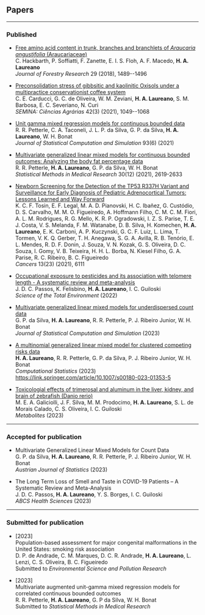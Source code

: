 ## Papers

***

### Published

+ [Free amino acid content in trunk, branches and branchlets of *Araucaria angustifolia* (Araucariaceae)](https://bit.ly/3mXe63K)\
  C. Hackbarth, P. Soffiatti, F. Zanette, E. I. S. Floh, A. F. Macedo,
  **H. A. Laureano**\
  *Journal of Forestry Research* 29 (2018), 1489--1496

+ [Preconsolidation stress of gibbsitic and kaolinitic Oxisols under a multipractice conservationist coffee system](http://www.uel.br/revistas/uel/index.php/semagrarias/article/view/41338)\
  C. E. Carducci, G. C. de Oliveira, W. M. Zeviani, **H. A. Laureano**,
  S. M. Barbosa, E. C. Severiano, N. Curi\
  *SEMINA: Ciências Agrárias* 42(3) (2021), 1049--1068

+ [Unit gamma mixed regression models for continuous bounded data](https://www.tandfonline.com/doi/full/10.1080/00949655.2021.1970164?scroll=top&needAccess=true)\
  R. R. Petterle, C. A. Taconeli, J. L. P. da Silva, G. P. da Silva,
  **H. A. Laureano**, W. H. Bonat\
  *Journal of Statistical Computation and Simulation* 93(6) (2021)

+ [Multivariate generalized linear mixed models for continuous bounded outcomes: Analyzing the body fat percentage data](https://journals.sagepub.com/doi/abs/10.1177/09622802211043276)\
  R. R. Petterle, **H. A. Laureano**, G. P. da Silva, W. H. Bonat\
  *Statistical Methods in Medical Research* 30(12) (2021), 2619-2633

+ [Newborn Screening for the Detection of the TP53 R337H Variant and Surveillance for Early Diagnosis of Pediatric Adrenocortical Tumors: Lessons Learned and Way Forward](https://www.mdpi.com/2072-6694/13/23/6111)\
  K. C. F. Tosin, E. F. Legal, M. A. D. Pianovski, H. C. Ibañez, G.
  Custódio, D. S. Carvalho, M. M. O. Figueiredo, A.  Hoffmann Filho, C.
  M. C. M. Fiori, A. L. M. Rodrigues, R. G. Mello, K. R. P. Ogradowski,
  I. Z. S. Parise, T. E. J. Costa, V. S. Melanda, F. M. Watanabe, D. B.
  Silva, H. Komechen, **H.  A. Laureano**, E. K. Carboni, A. P.
  Kuczynski, G. C. F. Luiz, L. Lima, T. Tormen, V. K. Q. Gerber, T. H.
  Anegawa, S. G. A. Avilla, R. B. Tenório, E. L. Mendes, R. D. F. Donin,
  J. Souza, V. N. Kozak, G. S. Oliveira, D. C. Souza, I. Gomy, V. B.
  Teixeira, H. H. L. Borba, N. Kiesel Filho, G. A. Parise, R. C.
  Ribeiro, B. C. Figueiredo\
  *Cancers* 13(23) (2021), 6111

+ [Occupational exposure to pesticides and its association with telomere length - A systematic review and meta-analysis](https://www.sciencedirect.com/science/article/abs/pii/S0048969722048148)\
  J. D. C. Passos, K. Felisbino, **H. A. Laureano**, I. C. Guiloski\
  *Science of the Total Environment* (2022)

+ [Multivariate generalized linear mixed models for underdispersed count data](https://doi.org/10.1080/00949655.2023.2184474)\
  G. P. da Silva, **H. A. Laureano**, R. R. Petterle, P. J. Ribeiro
  Junior, W. H. Bonat\
  *Journal of Statistical Computation and Simulation* (2023)

+ [A multinomial generalized linear mixed model for clustered competing risks data](https://link.springer.com/epdf/10.1007/s00180-023-01353-5?sharing_token=3vXm4b9Vz-z0rtjL7yzwpfe4RwlQNchNByi7wbcMAY517pyMnY3C1MThdd0d7PnDza2qIskNVWZe76vaswKMz-9eTCIox50k0aNKigRIvL1TsSmF1Hkpeu-4iuEHM3p3Q9M-NF9zxL3hv76MK4mqqJbia3NbsvukubthChm4SY4=)\
  **H. A. Laureano**, R. R. Petterle, G. P. da Silva, P. J. Ribeiro
  Junior, W. H. Bonat\
  *Computational Statistics* (2023) https://link.springer.com/article/10.1007/s00180-023-01353-5

+ [Toxicologial effects of trimerosal and aluminum in the liver, kidney, and brain of zebrafish (Danio rerio)](https://www.mdpi.com/2218-1989/13/9/975)\
  M. E. A. Galiciolli, J. F. Silva, M. M. Prodocimo, **H. A. Laureano**,
  S. L. de Morais Calado, C. S. Oliveira, I. C. Guiloski\
  *Metabolites* (2023)
  
***

### Accepted for publication

+ Multivariate Generalized Linear Mixed Models for Count Data\
  G. P. da Silva, **H. A. Laureano**, R. R. Petterle, P. J. Ribeiro
  Junior, W. H. Bonat\
  *Austrian Journal of Statistics* (2023)

+ The Long Term Loss of Smell and Taste in COVID-19 Patients – A
  Systematic Review and Meta-Analysis\
  J. D. C. Passos, **H. A. Laureano**, Y. S. Borges, I. C. Guiloski\
  *ABCS Health Sciences* (2023)

***

### Submitted for publication
  
+ [2023]\
  Population-based assessment for major congenital malformations in the
  United States: smoking risk association\
  D. P. de Andrade, C. M. Marques, D. C. R. Andrade, **H. A. Laureano**,
  L. Lenzi, C. S. Oliveira, B. C. Figueiredo\
  Submitted to *Environmental Science and Pollution Research*

+ [2023]\
  Multivariate augmented unit-gamma mixed regression models for correlated
  continuous bounded outcomes\
  R. R. Petterle, **H. A. Laureano**, G. P da Silva, W. H. Bonat\
  Submitted to *Statistical Methods in Medical Research*

<!-- + [2022]\ -->
  <!-- Increased risk of fractures caused by the use of proton pump -->
  <!-- inhibitors in women in menopause: a systematic review and -->
  <!-- meta-analysis\ -->
  <!-- T. Maia, B. Gafo, **H. A. Laureano**, I. C. Guiloski\ -->
  <!-- Submitted to *EXCLI Journal: Experimental and Clinical Sciences* -->

<!-- *** -->

<!-- ### In preparation -->
